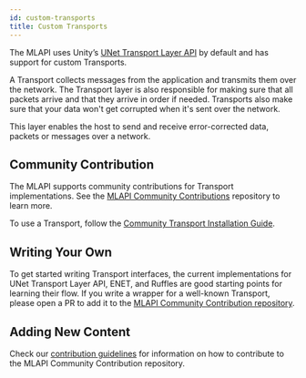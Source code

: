 ```yaml
---
id: custom-transports
title: Custom Transports
---
```


The MLAPI uses Unity’s [UNet Transport Layer API](https://docs.unity3d.com/Manual/UNetUsingTransport.html) by default and has support for custom Transports. 

A Transport collects messages from the application and transmits them over the network. 
The Transport layer is also responsible for making sure that all packets arrive and that they arrive in order if needed. Transports also make sure that your data won't get corrupted when it's sent over the network.

This layer enables the host to send and receive error-corrected data, packets or messages over a network.

## Community Contribution

The MLAPI supports community contributions for Transport implementations. See the [MLAPI Community Contributions](https://github.com/Unity-Technologies/mlapi-community-contributions)  repository to learn more.

To use a Transport, follow the [Community Transport Installation Guide](https://github.com/Unity-Technologies/mlapi-community-contributions/blob/master/Transports/README.md).

## Writing Your Own

To get started writing Transport interfaces, the current implementations for UNet Transport Layer API, ENET, and Ruffles are good starting points for learning their flow. If you write a wrapper for a well-known Transport, please open a PR to add it to the [MLAPI Community Contribution repository](https://github.com/Unity-Technologies/mlapi-community-contributions).

## Adding New Content

Check our [contribution guidelines](https://github.com/Unity-Technologies/mlapi-community-contributions/blob/master/CONTRIBUTING.md) for information on how to contribute to the MLAPI Community Contribution repository.
